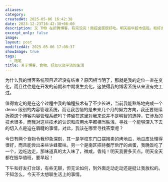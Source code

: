 ```yaml
---
aliases: 
category: 
createdAt: 2025-05-06 16:42:38
date: 2023-12-23T16:42:38+08:00
description: 又 TMD 在折腾博客，有完没完！南招卤蛋很好吃。明天振华超市值班。和好友去打台球。无聊的一天结束了！
excerpt_only: false
image: 
layout: post
modifiedAt: 2025-05-06 17:08:37
showImage: true
tags:
  - 随笔
title: 关于博客、食物、好友以及平淡的生活
---
```


为什么我的博客系统项目迟迟没有结束？原因相当明了，那就是我的定位一直在变化，而且往往是在开发的前期和中期发生变化，这使得我的博客系统从来没有完工过。

值得肯定的是在这个过程中我的编程技术有了不少长进，当前我能熟练地完成一个 demo 级别的内容管理系统，而让我苦恼的是未来几个月的努力方向，我还要继续折腾这个博客内容管理系统吗？停留在这里对我来说并不是明智的选择，它涉及的技术很多，而我对这些技术的认识和应用水平都相当肤浅，寻找一个能够深入下去的切入点是迫在眉睫的事情，对此，我该在哪里寻找答案呢？

今日有两个食物令我印象深刻，其一是学校东门口摆摊卖的烤地瓜，地瓜皮处理得很好，而且能尝出来些许蜂蜜味。另一个是南区招待餐厅后厅的卤蛋，我晚饭吃了一个，边吃边走，那味道真的太入味了，微咸，香纯！明天我要多买点。明天全天都在振华值班，要早起！

下午和好友打台球，有些无聊，但无论如何，到外面走动走动还是挺让我放松的。不知怎么，今天不太想聊生活上的事情。
